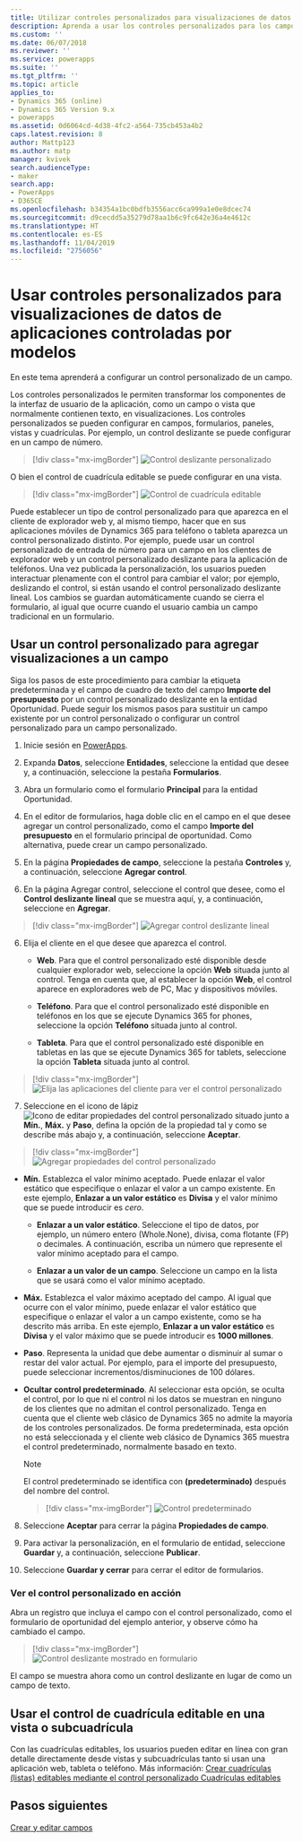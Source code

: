 ```yaml
---
title: Utilizar controles personalizados para visualizaciones de datos de aplicaciones controladas por modelos en PowerApps | MicrosoftDocs
description: Aprenda a usar los controles personalizados para los campos
ms.custom: ''
ms.date: 06/07/2018
ms.reviewer: ''
ms.service: powerapps
ms.suite: ''
ms.tgt_pltfrm: ''
ms.topic: article
applies_to:
- Dynamics 365 (online)
- Dynamics 365 Version 9.x
- powerapps
ms.assetid: 0d6064cd-4d38-4fc2-a564-735cb453a4b2
caps.latest.revision: 8
author: Mattp123
ms.author: matp
manager: kvivek
search.audienceType:
- maker
search.app:
- PowerApps
- D365CE
ms.openlocfilehash: b34354a1bc0bdfb3556acc6ca999a1e0e8dcec74
ms.sourcegitcommit: d9cecdd5a35279d78aa1b6c9fc642e36a4e4612c
ms.translationtype: HT
ms.contentlocale: es-ES
ms.lasthandoff: 11/04/2019
ms.locfileid: "2756056"
---
```

# <a name="use-custom-controls-for-model-driven-app-data-visualizations"></a>Usar controles personalizados para visualizaciones de datos de aplicaciones controladas por modelos

En este tema aprenderá a configurar un control personalizado de un campo. 

Los controles personalizados le permiten transformar los componentes de la interfaz de usuario de la aplicación, como un campo o vista que normalmente contienen texto, en visualizaciones. Los controles personalizados se pueden configurar en campos, formularios, paneles, vistas y cuadrículas. Por ejemplo, un control deslizante se puede configurar en un campo de número.

   > [!div class="mx-imgBorder"] 
   > ![Control deslizante personalizado](media/slider-control.PNG "Control deslizante para un campo")

O bien el control de cuadrícula editable se puede configurar en una vista. 

   > [!div class="mx-imgBorder"] 
   > ![Control de cuadrícula editable](media/editable-grid-example.png)

Puede establecer un tipo de control personalizado para que aparezca en el cliente de explorador web y, al mismo tiempo, hacer que en sus aplicaciones móviles de Dynamics 365 para teléfono o tableta aparezca un control personalizado distinto. Por ejemplo, puede usar un control personalizado de entrada de número para un campo en los clientes de explorador web y un control personalizado deslizante para la aplicación de teléfonos. Una vez publicada la personalización, los usuarios pueden interactuar plenamente con el control para cambiar el valor; por ejemplo, deslizando el control, si están usando el control personalizado deslizante lineal. Los cambios se guardan automáticamente cuando se cierra el formulario, al igual que ocurre cuando el usuario cambia un campo tradicional en un formulario.  
  
## <a name="use-a-custom-control-to-add-visualizations-to-a-field"></a>Usar un control personalizado para agregar visualizaciones a un campo  
 Siga los pasos de este procedimiento para cambiar la etiqueta predeterminada y el campo de cuadro de texto del campo **Importe del presupuesto** por un control personalizado deslizante en la entidad Oportunidad. Puede seguir los mismos pasos para sustituir un campo existente por un control personalizado o configurar un control personalizado para un campo personalizado.  
  
1.  Inicie sesión en [PowerApps](https://make.powerapps.com/?utm_source=padocs&utm_medium=linkinadoc&utm_campaign=referralsfromdoc).  

     

2.  Expanda **Datos**, seleccione **Entidades**, seleccione la entidad que desee y, a continuación, seleccione la pestaña **Formularios**.  
  
2.  Abra un formulario como el formulario **Principal** para la entidad Oportunidad. 
  
3.  En el editor de formularios, haga doble clic en el campo en el que desee agregar un control personalizado, como el campo **Importe del presupuesto** en el formulario principal de oportunidad. Como alternativa, puede crear un campo personalizado. 
  
4.  En la página **Propiedades de campo**, seleccione la pestaña **Controles** y, a continuación, seleccione **Agregar control**.  
  
5.  En la página Agregar control, seleccione el control que desee, como el **Control deslizante lineal** que se muestra aquí, y, a continuación, seleccione en **Agregar**.  

   > [!div class="mx-imgBorder"] 
   > ![Agregar control deslizante lineal](media/add-slider.PNG "Agregar control deslizante lineal")  
  
6.  Elija el cliente en el que desee que aparezca el control.  
  
    - **Web**. Para que el control personalizado esté disponible desde cualquier explorador web, seleccione la opción **Web** situada junto al control. Tenga en cuenta que, al establecer la opción **Web**, el control aparece en exploradores web de PC, Mac y dispositivos móviles.  
  
    - **Teléfono**. Para que el control personalizado esté disponible en teléfonos en los que se ejecute Dynamics 365 for phones, seleccione la opción **Teléfono** situada junto al control.  
  
    - **Tableta**. Para que el control personalizado esté disponible en tabletas en las que se ejecute Dynamics 365 for tablets, seleccione la opción **Tableta** situada junto al control.  
  
   > [!div class="mx-imgBorder"] 
   > ![Elija las aplicaciones del cliente para ver el control personalizado](media/choose-client.png "Elija las aplicaciones del cliente para ver el control personalizado")  
  
7.  Seleccione en el icono de lápiz ![Icono de editar propiedades del control personalizado](media/ccf-pencil-icon.png "Icono de editar propiedades del control personalizado") situado junto a **Mín.**, **Máx.** y **Paso**, defina la opción de la propiedad tal y como se describe más abajo y, a continuación, seleccione **Aceptar**.  
  
   > [!div class="mx-imgBorder"] 
   > ![Agregar propiedades del control personalizado](media/ccf-add-properties.png "Agregar propiedades del control personalizado")
  
   - **Mín.** Establezca el valor mínimo aceptado. Puede enlazar el valor estático que especifique o enlazar el valor a un campo existente. En este ejemplo, **Enlazar a un valor estático** es **Divisa** y el valor mínimo que se puede introducir es *cero*.  
  
       - **Enlazar a un valor estático**. Seleccione el tipo de datos, por ejemplo, un número entero (Whole.None), divisa, coma flotante (FP) o decimales. A continuación, escriba un número que represente el valor mínimo aceptado para el campo.  
  
       - **Enlazar a un valor de un campo**. Seleccione un campo en la lista que se usará como el valor mínimo aceptado.  
  
   - **Máx.** Establezca el valor máximo aceptado del campo. Al igual que ocurre con el valor mínimo, puede enlazar el valor estático que especifique o enlazar el valor a un campo existente, como se ha descrito más arriba. En este ejemplo, **Enlazar a un valor estático** es **Divisa** y el valor máximo que se puede introducir es **1000 millones**.  
  
   - **Paso**. Representa la unidad que debe aumentar o disminuir al sumar o restar del valor actual. Por ejemplo, para el importe del presupuesto, puede seleccionar incrementos/disminuciones de 100 dólares.  
  
   - **Ocultar control predeterminado**. Al seleccionar esta opción, se oculta el control, por lo que ni el control ni los datos se muestran en ninguno de los clientes que no admitan el control personalizado. Tenga en cuenta que el cliente web clásico de Dynamics 365 no admite la mayoría de los controles personalizados. De forma predeterminada, esta opción no está seleccionada y el cliente web clásico de Dynamics 365 muestra el control predeterminado, normalmente basado en texto.  
  
       > [!NOTE]
       >  El control predeterminado se identifica con **(predeterminado)** después del nombre del control.  
       >   
       > > [!div class="mx-imgBorder"] 
       > > ![Control predeterminado](media/default-control.png "Control predeterminado")  
  
8.  Seleccione **Aceptar** para cerrar la página **Propiedades de campo**.  
  
9. Para activar la personalización, en el formulario de entidad, seleccione **Guardar** y, a continuación, seleccione **Publicar**.  
  
10. Seleccione **Guardar y cerrar** para cerrar el editor de formularios.  
  
### <a name="see-the-custom-control-in-action"></a>Ver el control personalizado en acción  
 Abra un registro que incluya el campo con el control personalizado, como el formulario de oportunidad del ejemplo anterior, y observe cómo ha cambiado el campo.  
  
   > [!div class="mx-imgBorder"] 
   > ![Control deslizante mostrado en formulario](media/slider-control.PNG "Control deslizante mostrado en formulario")  
  
 El campo se muestra ahora como un control deslizante en lugar de como un campo de texto. 

## <a name="use-the-editable-grid-control-on-a-view-or-sub-grid"></a>Usar el control de cuadrícula editable en una vista o subcuadrícula

Con las cuadrículas editables, los usuarios pueden editar en línea con gran detalle directamente desde vistas y subcuadrículas tanto si usan una aplicación web, tableta o teléfono. Más información: [Crear cuadrículas (listas) editables mediante el control personalizado Cuadrículas editables](make-grids-lists-editable-custom-control.md) 
  
## <a name="next-steps"></a>Pasos siguientes  
[Crear y editar campos](../common-data-service/create-edit-fields.md)
